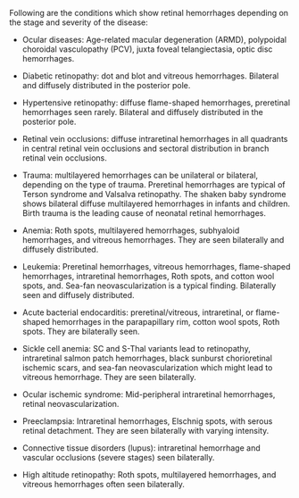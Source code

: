 Following are the conditions which show retinal hemorrhages depending on the stage and severity of the disease:

- Ocular diseases: Age-related macular degeneration (ARMD), polypoidal choroidal vasculopathy (PCV), juxta foveal telangiectasia, optic disc hemorrhages.

- Diabetic retinopathy: dot and blot and vitreous hemorrhages. Bilateral and diffusely distributed in the posterior pole.

- Hypertensive retinopathy: diffuse flame-shaped hemorrhages, preretinal hemorrhages seen rarely. Bilateral and diffusely distributed in the posterior pole.

- Retinal vein occlusions: diffuse intraretinal hemorrhages in all quadrants in central retinal vein occlusions and sectoral distribution in branch retinal vein occlusions.

- Trauma: multilayered hemorrhages can be unilateral or bilateral, depending on the type of trauma. Preretinal hemorrhages are typical of Terson syndrome and Valsalva retinopathy. The shaken baby syndrome shows bilateral diffuse multilayered hemorrhages in infants and children. Birth trauma is the leading cause of neonatal retinal hemorrhages.

- Anemia: Roth spots, multilayered hemorrhages, subhyaloid hemorrhages, and vitreous hemorrhages. They are seen bilaterally and diffusely distributed.

- Leukemia: Preretinal hemorrhages, vitreous hemorrhages, flame-shaped hemorrhages, intraretinal hemorrhages, Roth spots, and cotton wool spots, and. Sea-fan neovascularization is a typical finding. Bilaterally seen and diffusely distributed.

- Acute bacterial endocarditis: preretinal/vitreous, intraretinal, or flame-shaped hemorrhages in the parapapillary rim, cotton wool spots, Roth spots. They are bilaterally seen.

- Sickle cell anemia: SC and S-Thal variants lead to retinopathy, intraretinal salmon patch hemorrhages, black sunburst chorioretinal ischemic scars, and sea-fan neovascularization which might lead to vitreous hemorrhage. They are seen bilaterally.

- Ocular ischemic syndrome: Mid-peripheral intraretinal hemorrhages, retinal neovascularization.

- Preeclampsia: Intraretinal hemorrhages, Elschnig spots, with serous retinal detachment. They are seen bilaterally with varying intensity.

- Connective tissue disorders (lupus): intraretinal hemorrhage and vascular occlusions (severe stages) seen bilaterally.

- High altitude retinopathy: Roth spots, multilayered hemorrhages, and vitreous hemorrhages often seen bilaterally.